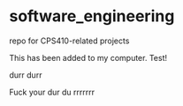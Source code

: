 # software_engineering
repo for CPS410-related projects

This has been added to my computer.  Test!

durr durr


Fuck your dur du
rrrrrrr
